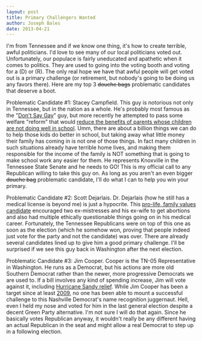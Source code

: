 ```yaml
---
layout: post
title: Primary Challengers Wanted
author: Joseph Bales
date: 2013-04-21
---
```

I'm from Tennessee and if we know one thing, it's how to create terrible, awful politicians. I'd love to see many of our local politicians voted out. Unfortunately, our populace is fairly uneducated and apathetic when it comes to politics. They are used to going into the voting booth and voting for a (D) or (R). The only real hope we have that awful people will get voted out is a primary challenge (or retirement, but nobody's going to be doing us any favors there). Here are my top 3 <del datetime="2013-04-22T02:43:33+00:00">douche bags</del> problematic candidates that deserve a boot.

Problematic Candidate #1: Stacey Campfield. This guy is notorious not only in Tennessee, but in the nation as a whole. He's probably most famous as the "<a href="http://www.huffingtonpost.com/2013/01/30/tennessee-dont-say-gay-bill_n_2582390.html" title="Don't Say Gay bill" target="_blank">Don't Say Gay</a>" guy, but more recently he attempted to pass some welfare "reform" that would <a href="http://www.tennessean.com/article/20130412/NEWS0201/304110082/Sen-Stacey-Campfield-withdraws-welfare-bill-after-run-girl-protesters" title="Campfield's terrible welfare bill" target="_blank">reduce the benefits of parents whose children are not doing well in school</a>. Umm, there are about a billion things we can do to help those kids do better in school, but taking away what little money their family has coming in is not one of those things. In fact many children in such situations already have terrible home lives, and making them responsible for the income of the family is NOT something that is going to make school work any easier for them. He represents Knoxville in the Tennessee State Senate and he needs to GO! This is my official call to any Republican willing to take this guy on. As long as you aren't an even bigger <del datetime="2013-04-22T02:56:22+00:00">douche bag</del> problematic candidate, I'll do what I can to help you win your primary.

Problematic Candidate #2: Scott Dejarlais. Dr. Dejarlais (how he still has a medical license is beyond me) is just a hypocrite. This <a href="http://www.huffingtonpost.com/2012/11/15/scott-desjarlais-approved_n_2140171.html" title="Scott's bad things" target="_blank">pro-life, family values candidate</a> encouraged two ex-mistresses and his ex-wife to get abortions and also had multiple ethically questionable things going on in his medical career. Fortunately, the Tennessee Republicans were on top of this one as soon as the election (which he somehow won, proving that people indeed just vote for the party and not the candidate) was over. There are already several candidates lined up to give him a good primary challenge. I'll be surprised if we see this guy back in Washington after the next election.

Problematic Candidate #3: Jim Cooper. Cooper is the TN-05 Representative in Washington. He runs as a Democrat, but his actions are more old Southern Democrat rather than the newer, more progressive Democrats we are used to. If a bill involves any kind of spending increase, Jim will vote against it, including <a href="http://www.nashvillescene.com/pitw/archives/2013/01/16/cooper-on-sandy-vote-i-hate-voting-with-the-republicans-but-congress-has-to-do-the-right-thing-for-the-country" title="Really?" target="_blank">Hurricane Sandy relief</a>. While Jim Cooper has been a target since at least <a href="http://www.salon.com/2009/09/25/various_matters_4/" title="Salon was working on it" target="_blank">2009</a>, no one has been able to mount a successful challenge to this Nashville Democrat's name recognition juggernaut. Hell, even I held my nose and voted for him in the last general election despite a decent Green Party alternative. I'm not sure I will do that again. Since he basically votes Republican anyway, it wouldn't really be any different having an actual Republican in the seat and might allow a real Democrat to step up in a following election.
